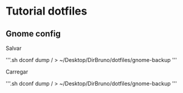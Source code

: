# Tutorial dotfiles


## Gnome config

Salvar

'''.sh
dconf dump / > ~/Desktop/DirBruno/dotfiles/gnome-backup
'''

Carregar

'''.sh
dconf dump / > ~/Desktop/DirBruno/dotfiles/gnome-backup
'''